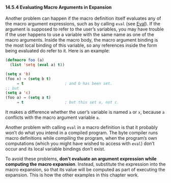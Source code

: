 

#### 14.5.4 Evaluating Macro Arguments in Expansion

Another problem can happen if the macro definition itself evaluates any of the macro argument expressions, such as by calling `eval` (see [Eval](Eval.html)). If the argument is supposed to refer to the user’s variables, you may have trouble if the user happens to use a variable with the same name as one of the macro arguments. Inside the macro body, the macro argument binding is the most local binding of this variable, so any references inside the form being evaluated do refer to it. Here is an example:

```lisp
(defmacro foo (a)
  (list 'setq (eval a) t))
```

```lisp
(setq x 'b)
(foo x) → (setq b t)
     ⇒ t                  ; and b has been set.
;; but
(setq a 'c)
(foo a) → (setq a t)
     ⇒ t                  ; but this set a, not c.
```

It makes a difference whether the user’s variable is named `a` or `x`, because `a` conflicts with the macro argument variable `a`.

Another problem with calling `eval` in a macro definition is that it probably won’t do what you intend in a compiled program. The byte compiler runs macro definitions while compiling the program, when the program’s own computations (which you might have wished to access with `eval`) don’t occur and its local variable bindings don’t exist.

To avoid these problems, **don’t evaluate an argument expression while computing the macro expansion**. Instead, substitute the expression into the macro expansion, so that its value will be computed as part of executing the expansion. This is how the other examples in this chapter work.
